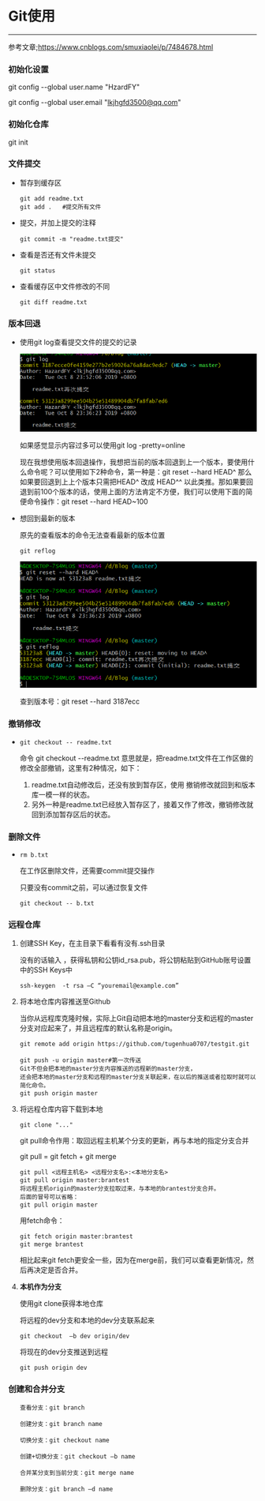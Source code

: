 # Git使用

----------------------

参考文章;https://www.cnblogs.com/smuxiaolei/p/7484678.html

### 初始化设置

git config --global user.name "HzardFY"

git config --global user.email  "lkjhgfd3500@qq.com"

### 初始化仓库

git init

### 文件提交

* 暂存到缓存区

  ~~~
  git add readme.txt
  git add .   #提交所有文件
  ~~~

* 提交，并加上提交的注释

  ~~~
  git commit -m "readme.txt提交"
  ~~~

* 查看是否还有文件未提交

  ~~~
  git status
  ~~~

* 查看缓存区中文件修改的不同

  ~~~
  git diff readme.txt
  ~~~

  

### 版本回退

* 使用git log查看提交文件的提交的记录

  ![image](1.png)

  如果感觉显示内容过多可以使用git log -pretty=online

  现在我想使用版本回退操作，我想把当前的版本回退到上一个版本，要使用什么命令呢？可以使用如下2种命令，第一种是：git reset  --hard HEAD^ 那么如果要回退到上上个版本只需把HEAD^ 改成 HEAD^^ 以此类推。那如果要回退到前100个版本的话，使用上面的方法肯定不方便，我们可以使用下面的简便命令操作：git reset  --hard HEAD~100 

* 想回到最新的版本

  原先的查看版本的命令无法查看最新的版本位置

  ~~~
  git reflog
  ~~~

  ![image](2.png)

  查到版本号：git reset --hard 3187ecc

### 撤销修改

* ~~~
  git checkout -- readme.txt
  ~~~

  命令 git checkout --readme.txt 意思就是，把readme.txt文件在工作区做的修改全部撤销，这里有2种情况，如下：

  1. readme.txt自动修改后，还没有放到暂存区，使用 撤销修改就回到和版本库一模一样的状态。
  2. 另外一种是readme.txt已经放入暂存区了，接着又作了修改，撤销修改就回到添加暂存区后的状态。

### 删除文件

* ~~~
  rm b.txt
  ~~~

  在工作区删除文件，还需要commit提交操作

  只要没有commit之前，可以通过恢复文件

  ~~~
  git checkout -- b.txt
  ~~~

### 远程仓库

1. 创建SSH Key，在主目录下看看有没有.ssh目录

   没有的话输入   ，获得私钥和公钥id_rsa.pub，将公钥粘贴到GitHub账号设置中的SSH Keys中

   ~~~
   ssh-keygen  -t rsa –C “youremail@example.com”
   ~~~

2. 将本地仓库内容推送至Github

    当你从远程库克隆时候，实际上Git自动把本地的master分支和远程的master分支对应起来了，并且远程库的默认名称是origin。

    ~~~
    git remote add origin https://github.com/tugenhua0707/testgit.git
    
    git push -u origin master#第一次传送
    Git不但会把本地的master分支内容推送的远程新的master分支，
    还会把本地的master分支和远程的master分支关联起来，在以后的推送或者拉取时就可以简化命令。
    git push origin master
    ~~~

3. 将远程仓库内容下载到本地

   ~~~
   git clone "..."
   ~~~

   git pull命令作用：取回远程主机某个分支的更新，再与本地的指定分支合并

   git pull = git fetch + git merge

   ```
   git pull <远程主机名> <远程分支名>:<本地分支名>
   git pull origin master:brantest
   将远程主机origin的master分支拉取过来，与本地的brantest分支合并。
   后面的冒号可以省略：
   git pull origin master
   ```

   用fetch命令：

   ```
   git fetch origin master:brantest
   git merge brantest
   ```

   相比起来git fetch更安全一些，因为在merge前，我们可以查看更新情况，然后再决定是否合并。

4. **本机作为分支**

   使用git clone获得本地仓库

   将远程的dev分支和本地的dev分支联系起来

   ~~~
   git checkout  –b dev origin/dev
   ~~~

   将现在的dev分支推送到远程

   ```
   git push origin dev
   ```

   

### 创建和合并分支

~~~
　　查看分支：git branch

　　创建分支：git branch name

　　切换分支：git checkout name

　　创建+切换分支：git checkout –b name

　　合并某分支到当前分支：git merge name

　　删除分支：git branch –d name
~~~

